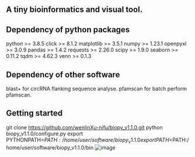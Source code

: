 ## A tiny bioinformatics and visual tool.

## Dependency of python packages
python >= 3.8.5
click >= 8.1.2
matplotlib >= 3.5.1
numpy >= 1.23.1
openpyxl >= 3.0.9
pandas >= 1.4.2
requests >= 2.26.0
scipy >= 1.9.0
seaborn >= 0.11.2
tqdm >= 4.62.3
venn >= 0.1.3

## Dependency of other software
blast+ for circRNA flanking sequence analyse.
pfamscan for batch perform pfamscan.

## Getting started
git clone https://github.com/wenlinXu-njfu/biopy_v1.1.0.git
python biopy_v1.1.0/configure.py
export PYTHONPATH=$PATH:/home/user/software/biopy_v1.1.0
export PATH=$PATH:/home/user/software/biopy_v1.1.0/bin
![image](https://github.com/wenlinXu-njfu/biopy_v1.1.0/blob/master/circos.png)
